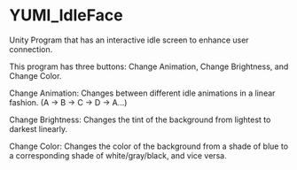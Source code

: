 # YUMI_IdleFace
Unity Program that has an interactive idle screen to enhance user connection.

This program has three buttons: Change Animation, Change Brightness, and Change Color.

Change Animation:
Changes between different idle animations in a linear fashion. (A -> B -> C -> D -> A...)

Change Brightness:
Changes the tint of the background from lightest to darkest linearly.

Change Color:
Changes the color of the background from a shade of blue to a corresponding shade of white/gray/black, and vice versa.
